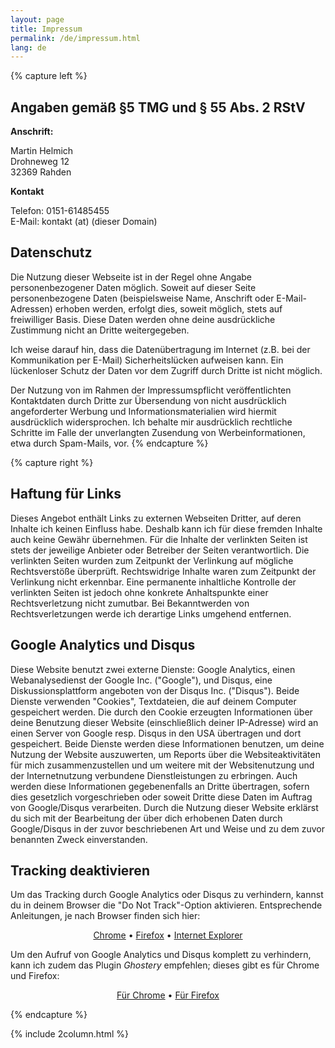 ```yaml
---
layout: page
title: Impressum
permalink: /de/impressum.html
lang: de
---
```


{% capture left %}
## Angaben gemäß §5 TMG und § 55 Abs. 2 RStV

**Anschrift:**

Martin Helmich  
Drohneweg 12  
32369 Rahden

**Kontakt**

Telefon: 0151-61485455  
E-Mail: kontakt (at) (dieser Domain)

## Datenschutz

Die Nutzung dieser Webseite ist in der Regel ohne Angabe personenbezogener Daten möglich. Soweit auf dieser Seite personenbezogene Daten (beispielsweise Name, Anschrift oder E-Mail-Adressen) erhoben werden, erfolgt dies, soweit möglich, stets auf freiwilliger Basis. Diese Daten werden ohne deine ausdrückliche Zustimmung nicht an Dritte weitergegeben.

Ich weise darauf hin, dass die Datenübertragung im Internet (z.B. bei der Kommunikation per E-Mail) Sicherheitslücken aufweisen kann. Ein lückenloser Schutz der Daten vor dem Zugriff durch Dritte ist nicht möglich.

Der Nutzung von im Rahmen der Impressumspflicht veröffentlichten Kontaktdaten durch Dritte zur Übersendung von nicht ausdrücklich angeforderter Werbung und Informationsmaterialien wird hiermit ausdrücklich widersprochen. Ich behalte mir ausdrücklich rechtliche Schritte im Falle der unverlangten Zusendung von Werbeinformationen, etwa durch Spam-Mails, vor.
{% endcapture %}

{% capture right %}
## Haftung für Links

Dieses Angebot enthält Links zu externen Webseiten Dritter, auf deren Inhalte ich keinen Einfluss habe. Deshalb kann ich für diese fremden Inhalte auch keine Gewähr übernehmen. Für die Inhalte der verlinkten Seiten ist stets der jeweilige Anbieter oder Betreiber der Seiten verantwortlich. Die verlinkten Seiten wurden zum Zeitpunkt der Verlinkung auf mögliche Rechtsverstöße überprüft. Rechtswidrige Inhalte waren zum Zeitpunkt der Verlinkung nicht erkennbar. Eine permanente inhaltliche Kontrolle der verlinkten Seiten ist jedoch ohne konkrete Anhaltspunkte einer Rechtsverletzung nicht zumutbar. Bei Bekanntwerden von Rechtsverletzungen werde ich derartige Links umgehend entfernen.

## Google Analytics und Disqus

Diese Website benutzt zwei externe Dienste: Google Analytics, einen Webanalysedienst der Google Inc. ("Google"), und Disqus, eine Diskussionsplattform angeboten von der Disqus Inc. ("Disqus"). Beide Dienste verwenden "Cookies", Textdateien, die auf deinem Computer gespeichert werden. Die durch den Cookie erzeugten Informationen über deine Benutzung dieser Website (einschließlich deiner IP-Adresse) wird an einen Server von Google resp. Disqus in den USA übertragen und dort gespeichert. Beide Dienste werden diese Informationen benutzen, um deine Nutzung der Website auszuwerten, um Reports über die Websiteaktivitäten für mich zusammenzustellen und um weitere mit der Websitenutzung und der Internetnutzung verbundene Dienstleistungen zu erbringen. Auch werden diese Informationen gegebenenfalls an Dritte übertragen, sofern dies gesetzlich vorgeschrieben oder soweit Dritte diese Daten im Auftrag von Google/Disqus verarbeiten. Durch die Nutzung dieser Website erklärst du sich mit der Bearbeitung der über dich erhobenen Daten durch Google/Disqus in der zuvor beschriebenen Art und Weise und zu dem zuvor benannten Zweck einverstanden.

## Tracking deaktivieren

Um das Tracking durch Google Analytics oder Disqus zu verhindern, kannst du in deinem Browser die "Do Not Track"-Option aktivieren. Entsprechende Anleitungen, je nach Browser finden sich hier:

<center>
  <p>
    <a href="https://support.google.com/chrome/answer/2790761?hl=de">Chrome</a>
    &bull;
    <a href="https://support.mozilla.org/de/kb/wie-verhindere-ich-dass-websites-mich-verfolgen">Firefox</a>
    &bull;
    <a href="https://support.microsoft.com/de-de/help/17288/windows-internet-explorer-11-use-do-not-track">Internet Explorer</a>
  </p>
</center>

Um den Aufruf von Google Analytics und Disqus komplett zu verhindern, kann ich zudem das Plugin *Ghostery* empfehlen; dieses gibt es für Chrome und Firefox:

<center>
  <p>
    <a href="https://chrome.google.com/webstore/detail/ghostery/mlomiejdfkolichcflejclcbmpeaniij?hl=de">Für Chrome</a>
    &bull;
    <a href="https://addons.mozilla.org/de/firefox/addon/ghostery/">Für Firefox</a>
  </p>
</center>

{% endcapture %}

{% include 2column.html %}
